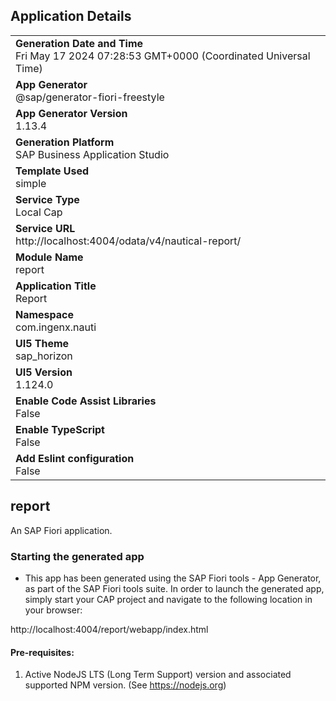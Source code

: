 ## Application Details
|               |
| ------------- |
|**Generation Date and Time**<br>Fri May 17 2024 07:28:53 GMT+0000 (Coordinated Universal Time)|
|**App Generator**<br>@sap/generator-fiori-freestyle|
|**App Generator Version**<br>1.13.4|
|**Generation Platform**<br>SAP Business Application Studio|
|**Template Used**<br>simple|
|**Service Type**<br>Local Cap|
|**Service URL**<br>http://localhost:4004/odata/v4/nautical-report/
|**Module Name**<br>report|
|**Application Title**<br>Report|
|**Namespace**<br>com.ingenx.nauti|
|**UI5 Theme**<br>sap_horizon|
|**UI5 Version**<br>1.124.0|
|**Enable Code Assist Libraries**<br>False|
|**Enable TypeScript**<br>False|
|**Add Eslint configuration**<br>False|

## report

An SAP Fiori application.

### Starting the generated app

-   This app has been generated using the SAP Fiori tools - App Generator, as part of the SAP Fiori tools suite.  In order to launch the generated app, simply start your CAP project and navigate to the following location in your browser:

http://localhost:4004/report/webapp/index.html

#### Pre-requisites:

1. Active NodeJS LTS (Long Term Support) version and associated supported NPM version.  (See https://nodejs.org)


